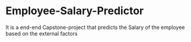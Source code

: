# Employee-Salary-Predictor
It is a end-end Capstone-project that predicts the Salary of the employee based on the external factors
